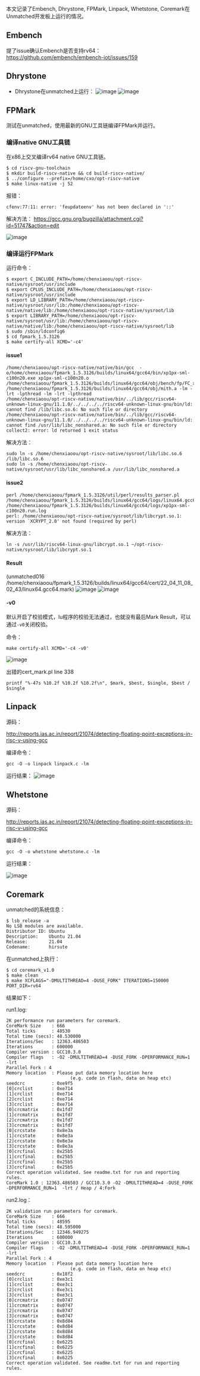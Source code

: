 本文记录了Embench, Dhrystone, FPMark, Linpack, Whetstone, Coremark在Unmatched开发板上运行的情况。

## Embench

提了issue确认Embench是否支持rv64：
https://github.com/embench/embench-iot/issues/159

## Dhrystone

- Dhrystone在unmatched上运行：
![image](pictures/t36-1.png)
![image](pictures/t36-2.png)

## FPMark

测试在unmatched，使用最新的GNU工具链编译FPMark并运行。

### 编译native GNU工具链

在x86上交叉编译rv64 native GNU工具链。

```
$ cd riscv-gnu-toolchain
$ mkdir build-riscv-native && cd build-riscv-native/
$ ../configure --prefix=/home/cxo/opt-riscv-native
$ make linux-native -j 52
```

报错：
```
cfenv:77:11: error: 'feupdateenv' has not been declared in '::'
```

解决方法： https://gcc.gnu.org/bugzilla/attachment.cgi?id=51747&action=edit

![image](pictures/t36-3.png)

### 编译运行FPMark

运行命令：
```
$ export C_INCLUDE_PATH=/home/chenxiaoou/opt-riscv-native/sysroot/usr/include
$ export CPLUS_INCLUDE_PATH=/home/chenxiaoou/opt-riscv-native/sysroot/usr/include
$ export LD_LIBRARY_PATH=/home/chenxiaoou/opt-riscv-native/sysroot/usr/lib:/home/chenxiaoou/opt-riscv-native/native/lib:/home/chenxiaoou/opt-riscv-native/sysroot/lib
$ export LIBRARY_PATH=/home/chenxiaoou/opt-riscv-native/sysroot/usr/lib:/home/chenxiaoou/opt-riscv-native/native/lib:/home/chenxiaoou/opt-riscv-native/sysroot/lib
$ sudo /sbin/ldconfig6
$ cd fpmark_1.5.3126
$ make certify-all XCMD='-c4'
```

#### issue1

```
/home/chenxiaoou/opt-riscv-native/native/bin/gcc  -o/home/chenxiaoou/fpmark_1.5.3126/builds/linux64/gcc64/bin/xp1px-sml-c100n20.exe xp1px-sml-c100n20.o /home/chenxiaoou/fpmark_1.5.3126/builds/linux64/gcc64/obj/bench/fp/FC_xp1px/*.o  /home/chenxiaoou/fpmark_1.5.3126/builds/linux64/gcc64/obj/mith.a -lm -lrt -lpthread -lm -lrt -lpthread
/home/chenxiaoou/opt-riscv-native/native/bin/../lib/gcc/riscv64-unknown-linux-gnu/11.1.0/../../../../riscv64-unknown-linux-gnu/bin/ld: cannot find /lib/libc.so.6: No such file or directory
/home/chenxiaoou/opt-riscv-native/native/bin/../lib/gcc/riscv64-unknown-linux-gnu/11.1.0/../../../../riscv64-unknown-linux-gnu/bin/ld: cannot find /usr/lib/libc_nonshared.a: No such file or directory
collect2: error: ld returned 1 exit status
```

解决方法：
```
sudo ln -s /home/chenxiaoou/opt-riscv-native/sysroot/lib/libc.so.6 /lib/libc.so.6
sudo ln -s /home/chenxiaoou/opt-riscv-native/sysroot/usr/lib/libc_nonshared.a /usr/lib/libc_nonshared.a
```

#### issue2

```
perl /home/chenxiaoou/fpmark_1.5.3126/util/perl/results_parser.pl /home/chenxiaoou/fpmark_1.5.3126/builds/linux64/gcc64/logs/linux64.gcc64.log /home/chenxiaoou/fpmark_1.5.3126/builds/linux64/gcc64/logs/xp1px-sml-c100n20.run.log
perl: /home/chenxiaoou/opt-riscv-native/sysroot/lib/libcrypt.so.1: version `XCRYPT_2.0' not found (required by perl)
```

解决方法：
```
ln -s /usr/lib/riscv64-linux-gnu/libcrypt.so.1 ~/opt-riscv-native/sysroot/lib/libcrypt.so.1
```

#### Result
(unmatched016 /home/chenxiaoou/fpmark_1.5.3126/builds/linux64/gcc64/cert/22_04_11_08_02_43/linux64.gcc64.mark)
![image](pictures/t36-4.png)
![image](pictures/t36-5.png)

#### -v0

默认开启了校验模式，lu程序的校验无法通过，也就没有最后Mark Result，可以通过`-v0`关闭校验。

命令：
```
make certify-all XCMD='-c4 -v0'
```

![image](pictures/t36-6.png)

出错的cert_mark.pl line 338
```
printf "%-47s %10.2f %10.2f %10.2f\n", $mark, $best, $single, $best / $single
```

## Linpack

源码：

http://reports.ias.ac.in/report/21074/detecting-floating-point-exceptions-in-risc-v-using-gcc

编译命令：
```
gcc -O -o linpack linpack.c -lm
```

运行结果：
![image](pictures/t36-7.png)

## Whetstone

源码：

http://reports.ias.ac.in/report/21074/detecting-floating-point-exceptions-in-risc-v-using-gcc

编译命令：
```
gcc -O -o whetstone whetstone.c -lm
```

运行结果：

![image](pictures/t36-9.png)

## Coremark

unmatched的系统信息：

```
$ lsb_release -a
No LSB modules are available.
Distributor ID: Ubuntu
Description:    Ubuntu 21.04
Release:        21.04
Codename:       hirsute
```

在unmatched上执行：

```
$ cd coremark_v1.0
$ make clean
$ make XCFLAGS="-DMULTITHREAD=4 -DUSE_FORK" ITERATIONS=150000 PORT_DIR=rv64
```

结果如下：

run1.log:
```
2K performance run parameters for coremark.
CoreMark Size    : 666
Total ticks      : 48530
Total time (secs): 48.530000
Iterations/Sec   : 12363.486503
Iterations       : 600000
Compiler version : GCC10.3.0
Compiler flags   : -O2 -DMULTITHREAD=4 -DUSE_FORK -DPERFORMANCE_RUN=1  -lrt
Parallel Fork : 4
Memory location  : Please put data memory location here
                        (e.g. code in flash, data on heap etc)
seedcrc          : 0xe9f5
[0]crclist       : 0xe714
[1]crclist       : 0xe714
[2]crclist       : 0xe714
[3]crclist       : 0xe714
[0]crcmatrix     : 0x1fd7
[1]crcmatrix     : 0x1fd7
[2]crcmatrix     : 0x1fd7
[3]crcmatrix     : 0x1fd7
[0]crcstate      : 0x8e3a
[1]crcstate      : 0x8e3a
[2]crcstate      : 0x8e3a
[3]crcstate      : 0x8e3a
[0]crcfinal      : 0x25b5
[1]crcfinal      : 0x25b5
[2]crcfinal      : 0x25b5
[3]crcfinal      : 0x25b5
Correct operation validated. See readme.txt for run and reporting rules.
CoreMark 1.0 : 12363.486503 / GCC10.3.0 -O2 -DMULTITHREAD=4 -DUSE_FORK -DPERFORMANCE_RUN=1  -lrt / Heap / 4:Fork
```

run2.log：
```
2K validation run parameters for coremark.
CoreMark Size    : 666
Total ticks      : 48595
Total time (secs): 48.595000
Iterations/Sec   : 12346.949275
Iterations       : 600000
Compiler version : GCC10.3.0
Compiler flags   : -O2 -DMULTITHREAD=4 -DUSE_FORK -DPERFORMANCE_RUN=1  -lrt
Parallel Fork : 4
Memory location  : Please put data memory location here
                        (e.g. code in flash, data on heap etc)
seedcrc          : 0x18f2
[0]crclist       : 0xe3c1
[1]crclist       : 0xe3c1
[2]crclist       : 0xe3c1
[3]crclist       : 0xe3c1
[0]crcmatrix     : 0x0747
[1]crcmatrix     : 0x0747
[2]crcmatrix     : 0x0747
[3]crcmatrix     : 0x0747
[0]crcstate      : 0x8d84
[1]crcstate      : 0x8d84
[2]crcstate      : 0x8d84
[3]crcstate      : 0x8d84
[0]crcfinal      : 0x6225
[1]crcfinal      : 0x6225
[2]crcfinal      : 0x6225
[3]crcfinal      : 0x6225
Correct operation validated. See readme.txt for run and reporting rules.
```
